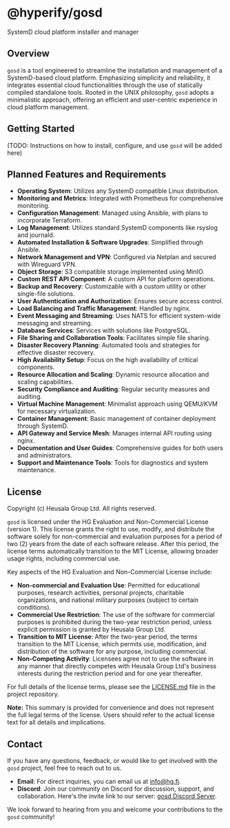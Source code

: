 # @hyperify/gosd

SystemD cloud platform installer and manager

## Overview

`gosd` is a tool engineered to streamline the installation and management of a
SystemD-based cloud platform. Emphasizing simplicity and reliability, it 
integrates essential cloud functionalities through the use of statically 
compiled standalone tools. Rooted in the UNIX philosophy, `gosd` adopts a 
minimalistic approach, offering an efficient and user-centric experience in 
cloud platform management.

## Getting Started

(TODO: Instructions on how to install, configure, and use `gosd` will be added here)

## Planned Features and Requirements

- **Operating System**: Utilizes any SystemD compatible Linux distribution.
- **Monitoring and Metrics**: Integrated with Prometheus for comprehensive monitoring.
- **Configuration Management**: Managed using Ansible, with plans to incorporate Terraform.
- **Log Management**: Utilizes standard SystemD components like rsyslog and journald.
- **Automated Installation & Software Upgrades**: Simplified through Ansible.
- **Network Management and VPN**: Configured via Netplan and secured with Wireguard VPN.
- **Object Storage**: S3 compatible storage implemented using MinIO.
- **Custom REST API Component**: A custom API for platform operations.
- **Backup and Recovery**: Customizable with a custom utility or other single-file solutions.
- **User Authentication and Authorization**: Ensures secure access control.
- **Load Balancing and Traffic Management**: Handled by nginx.
- **Event Messaging and Streaming**: Uses NATS for efficient system-wide messaging and streaming.
- **Database Services**: Services with solutions like PostgreSQL.
- **File Sharing and Collaboration Tools**: Facilitates simple file sharing.
- **Disaster Recovery Planning**: Automated tools and strategies for effective disaster recovery.
- **High Availability Setup**: Focus on the high availability of critical components.
- **Resource Allocation and Scaling**: Dynamic resource allocation and scaling capabilities.
- **Security Compliance and Auditing**: Regular security measures and auditing.
- **Virtual Machine Management**: Minimalist approach using QEMU/KVM for necessary virtualization.
- **Container Management**: Basic management of container deployment through SystemD.
- **API Gateway and Service Mesh**: Manages internal API routing using nginx.
- **Documentation and User Guides**: Comprehensive guides for both users and administrators.
- **Support and Maintenance Tools**: Tools for diagnostics and system maintenance.

## License

Copyright (c) Heusala Group Ltd. All rights reserved.

`gosd` is licensed under the HG Evaluation and Non-Commercial License (version 
1). This license grants the right to use, modify, and distribute the software 
solely for non-commercial and evaluation purposes for a period of two (2) years 
from the date of each software release. After this period, the license terms 
automatically transition to the MIT License, allowing broader usage rights,
including commercial use.

Key aspects of the HG Evaluation and Non-Commercial License include:
- **Non-commercial and Evaluation Use**: Permitted for educational purposes, 
  research activities, personal projects, charitable organizations, and national 
  military purposes (subject to certain conditions).
- **Commercial Use Restriction**: The use of the software for commercial 
  purposes is prohibited during the two-year restriction period, unless explicit 
  permission is granted by Heusala Group Ltd.
- **Transition to MIT License**: After the two-year period, the terms transition
  to the MIT License, which permits use, modification, and distribution of the 
  software for any purpose, including commercial.
- **Non-Competing Activity**: Licensees agree not to use the software in any 
  manner that directly competes with Heusala Group Ltd's business interests 
  during the restriction period and for one year thereafter.

For full details of the license terms, please see the [LICENSE.md](LICENSE.md) 
file in the project repository.

**Note:** This summary is provided for convenience and does not represent the full 
legal terms of the license. Users should refer to the actual license text for 
all details and implications.

## Contact

If you have any questions, feedback, or would like to get involved with the 
`gosd` project, feel free to reach out to us.

- **Email**: For direct inquiries, you can email us at 
  [info@hg.fi](mailto:info@hg.fi).
- **Discord**: Join our community on Discord for discussion, support, and 
  collaboration. Here's the invite link to our server: [gosd Discord Server](https://discord.gg/V2X9XugU3p).

We look forward to hearing from you and welcome your contributions to the 
`gosd` community!
